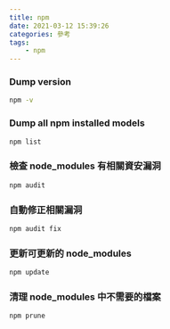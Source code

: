 ```yaml
---
title: npm
date: 2021-03-12 15:39:26
categories: 參考
tags:
	- npm
---
```


### Dump version

``` bash
npm -v
```

### Dump all npm installed models

``` bash
npm list
```

### 檢查 node_modules 有相關資安漏洞
``` bash
npm audit
```

### 自動修正相關漏洞
``` bash
npm audit fix
```

### 更新可更新的 node_modules
``` bash
npm update
```

### 清理 node_modules 中不需要的檔案
``` bash
npm prune
```
